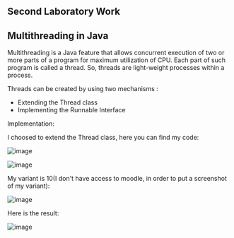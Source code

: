 Second Laboratory Work
--
Multithreading in Java
--

Multithreading is a Java feature that allows concurrent execution of two or more parts of a program for maximum utilization of CPU. Each part of such program is called a thread. So, threads are light-weight processes within a process.

Threads can be created by using two mechanisms :
* Extending the Thread class
* Implementing the Runnable Interface

Implementation:

I choosed to extend the Thread class, here you can find my code:

![image](https://user-images.githubusercontent.com/36602388/53435026-83f82700-3a00-11e9-9667-5ff44f03bc21.png)

![image](https://user-images.githubusercontent.com/36602388/53435056-996d5100-3a00-11e9-81a1-818e3e40a612.png)

My variant is 10(I don't have access to moodle, in order to put a screenshot of my variant):

![image](https://user-images.githubusercontent.com/36602388/53433856-f1ef1f00-39fd-11e9-97cd-618b08a4985d.png)

Here is the result:

![image](https://user-images.githubusercontent.com/36602388/53435331-3b8d3900-3a01-11e9-86b3-df585056095a.png)
